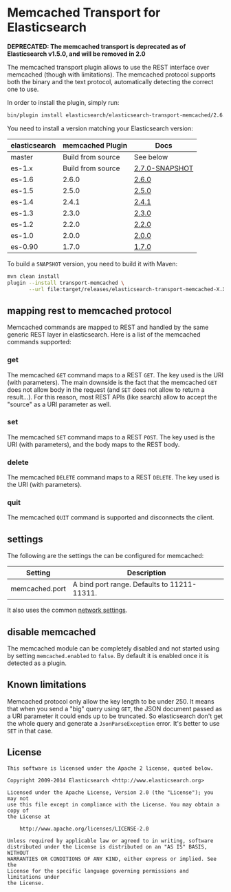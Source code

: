 Memcached Transport for Elasticsearch
==================================

**DEPRECATED: The memcached transport is deprecated as of Elasticsearch v1.5.0, and will be removed in 2.0**

The memcached transport plugin allows to use the REST interface over memcached (though with limitations).
The memcached protocol supports both the binary and the text protocol, automatically detecting the correct one to use.

In order to install the plugin, simply run: 

```sh
bin/plugin install elasticsearch/elasticsearch-transport-memcached/2.6.0
```

You need to install a version matching your Elasticsearch version:

| elasticsearch |   memcached Plugin    |   Docs     |  
|---------------|-----------------------|------------|
| master        |  Build from source    | See below  |
| es-1.x        |  Build from source    | [2.7.0-SNAPSHOT](https://github.com/elasticsearch/elasticsearch-transport-memcached/tree/es-1.x/#version-270-snapshot-for-elasticsearch-1x)  |
|    es-1.6              |     2.6.0         | [2.6.0](https://github.com/elastic/elasticsearch-transport-memcached/tree/v2.6.0/#version-260-for-elasticsearch-16)                  |
|    es-1.5              |     2.5.0         | [2.5.0](https://github.com/elastic/elasticsearch-transport-memcached/tree/v2.5.0/#version-250-for-elasticsearch-15)                  |
|    es-1.4              |     2.4.1         | [2.4.1](https://github.com/elasticsearch/elasticsearch-transport-memcached/tree/v2.4.1/#version-241-for-elasticsearch-14)                  |
| es-1.3        |  2.3.0                | [2.3.0](https://github.com/elasticsearch/elasticsearch-transport-memcached/tree/v2.3.0/#memcached-transport-for-elasticsearch)  |
| es-1.2        |  2.2.0                | [2.2.0](https://github.com/elasticsearch/elasticsearch-transport-memcached/tree/v2.2.0/#memcached-transport-for-elasticsearch)  |
| es-1.0        |  2.0.0                | [2.0.0](https://github.com/elasticsearch/elasticsearch-transport-memcached/tree/v2.0.0/#memcached-transport-for-elasticsearch)  |
| es-0.90       |  1.7.0                | [1.7.0](https://github.com/elasticsearch/elasticsearch-transport-memcached/tree/v1.7.0/#memcached-transport-for-elasticsearch)  |

To build a `SNAPSHOT` version, you need to build it with Maven:

```bash
mvn clean install
plugin --install transport-memcached \
       --url file:target/releases/elasticsearch-transport-memcached-X.X.X-SNAPSHOT.zip
```


## mapping rest to memcached protocol

Memcached commands are mapped to REST and handled by the same generic REST layer in elasticsearch. Here is a list of the 
memcached commands supported:

### get

The memcached `GET` command maps to a REST `GET`. The key used is the URI (with parameters). The main downside is the 
fact that the memcached `GET` does not allow body in the request (and `SET` does not allow to return a result...). 
For this reason, most REST APIs (like search) allow to accept the "source" as a URI parameter as well.

### set

The memcached `SET` command maps to a REST `POST`. The key used is the URI (with parameters), and the body maps to the REST body.

### delete

The memcached `DELETE` command maps to a REST `DELETE`. The key used is the URI (with parameters).

### quit

The memcached `QUIT` command is supported and disconnects the client.

## settings

The following are the settings the can be configured for memcached:


|       Setting      |                        Description                                 |
|--------------------|--------------------------------------------------------------------|
| memcached.port     | A bind port range. Defaults to 11211-11311.                        |

It also uses the common [network settings](http://www.elasticsearch.org/guide/en/elasticsearch/reference/master/modules-network.html).

## disable memcached

The memcached module can be completely disabled and not started using by setting `memcached.enabled` to `false`.
By default it is enabled once it is detected as a plugin.

## Known limitations

Memcached protocol only allow the key length to be under 250. It means that when you send a "big" query using `GET`,
the JSON document passed as a URI parameter it could ends up to be truncated.
So elasticsearch don't get the whole query and generate a `JsonParseException` error.
It's better to use `SET` in that case.

License
-------

    This software is licensed under the Apache 2 license, quoted below.

    Copyright 2009-2014 Elasticsearch <http://www.elasticsearch.org>

    Licensed under the Apache License, Version 2.0 (the "License"); you may not
    use this file except in compliance with the License. You may obtain a copy of
    the License at

        http://www.apache.org/licenses/LICENSE-2.0

    Unless required by applicable law or agreed to in writing, software
    distributed under the License is distributed on an "AS IS" BASIS, WITHOUT
    WARRANTIES OR CONDITIONS OF ANY KIND, either express or implied. See the
    License for the specific language governing permissions and limitations under
    the License.
